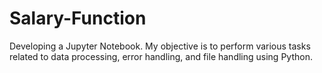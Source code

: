 # Salary-Function
Developing a Jupyter Notebook. My objective is to perform various tasks related to data processing, error handling, and file handling using Python.

